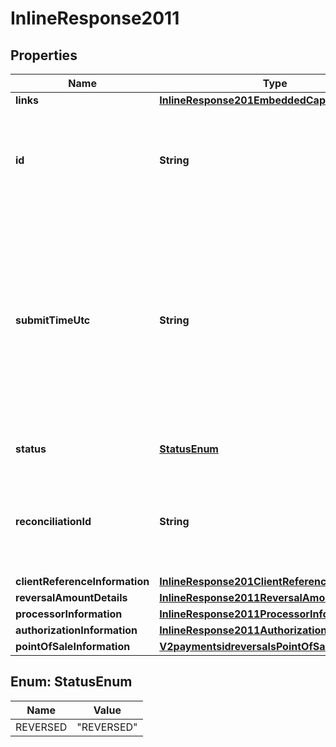 
# InlineResponse2011

## Properties
Name | Type | Description | Notes
------------ | ------------- | ------------- | -------------
**links** | [**InlineResponse201EmbeddedCaptureLinks**](InlineResponse201EmbeddedCaptureLinks.md) |  |  [optional]
**id** | **String** | An unique identification number assigned by CyberSource to identify the submitted request. |  [optional]
**submitTimeUtc** | **String** | Time of request in UTC. &#x60;Format: YYYY-MM-DDThh:mm:ssZ&#x60;  Example 2016-08-11T22:47:57Z equals August 11, 2016, at 22:47:57 (10:47:57 p.m.). The T separates the date and the time. The Z indicates UTC.  |  [optional]
**status** | [**StatusEnum**](#StatusEnum) | The status of the submitted transaction. |  [optional]
**reconciliationId** | **String** | The reconciliation id for the submitted transaction. This value is not returned for all processors.  |  [optional]
**clientReferenceInformation** | [**InlineResponse201ClientReferenceInformation**](InlineResponse201ClientReferenceInformation.md) |  |  [optional]
**reversalAmountDetails** | [**InlineResponse2011ReversalAmountDetails**](InlineResponse2011ReversalAmountDetails.md) |  |  [optional]
**processorInformation** | [**InlineResponse2011ProcessorInformation**](InlineResponse2011ProcessorInformation.md) |  |  [optional]
**authorizationInformation** | [**InlineResponse2011AuthorizationInformation**](InlineResponse2011AuthorizationInformation.md) |  |  [optional]
**pointOfSaleInformation** | [**V2paymentsidreversalsPointOfSaleInformation**](V2paymentsidreversalsPointOfSaleInformation.md) |  |  [optional]


<a name="StatusEnum"></a>
## Enum: StatusEnum
Name | Value
---- | -----
REVERSED | &quot;REVERSED&quot;



